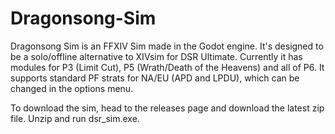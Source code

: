 # Dragonsong-Sim

Dragonsong Sim is an FFXIV Sim made in the Godot engine. It's designed to be a solo/offline alternative to XIVsim for DSR Ultimate. Currently it has modules for P3 (Limit Cut), P5 (Wrath/Death of the Heavens) and all of P6. It supports standard PF strats for NA/EU (APD and LPDU), which can be changed in the options menu.

To download the sim, head to the ⁠releases page and download the latest zip file. Unzip and run dsr_sim.exe.